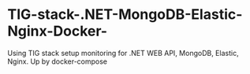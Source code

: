 # TIG-stack-.NET-MongoDB-Elastic-Nginx-Docker-
Using TIG stack setup monitoring for .NET WEB API, MongoDB, Elastic, Nginx. Up by docker-compose
